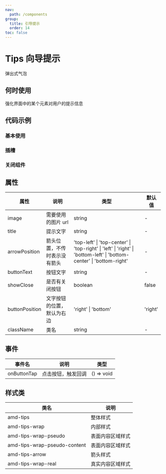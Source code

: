 ```yaml
---
nav:
  path: /components
group:
  title: 引导提示
  order: 14
toc: false
---
```

# Tips 向导提示
弹出式气泡
## 何时使用
强化界面中的某个元素对用户的提示信息
## 代码示例
### 基本使用
<code src='../../demo/pages/Tips'></code>

### 插槽
<code src='../../demo/pages/TipsSlot'></code>

### 关闭组件
<code src='../../demo/pages/TipsClose'></code>


## 属性
| 属性 | 说明 | 类型 | 默认值 |
| -----|-----|-----|-----|
| image | 需要使用的图片 url | string | - |
| title | 提示文字  | string | - |
| arrowPosition |箭头位置，不传时表示没有箭头  |  'top-left' &verbar; 'top-center' &verbar; 'top-right' &verbar; 'left' &verbar; 'right' &verbar; 'bottom-left' &verbar; 'bottom-center' &verbar; 'bottom-right' | - |
| buttonText |  按钮文字 | string | -  |
| showClose | 是否有关闭按钮 | boolean | false |
| buttonPosition | 文字按钮的位置，默认为右边 | 'right' &verbar; 'bottom' | 'right' |
| className |  类名 | string | - |

## 事件
| 事件名 | 说明 | 类型 |
| -----|-----|-----|
| onButtonTap | 点击按钮，触发回调 | () => void |

## 样式类
| 类名 | 说明 |
| ----|----|
| amd-tips | 整体样式 |
| amd-tips-wrap | 内部样式 |
| amd-tips-wrap-pseudo | 表面内容区域样式 |
| amd-tips-wrap-pseudo-content | 表面内容区域样式 |
| amd-tips-arrow | 箭头样式 |
| amd-tips-wrap-real | 真实内容区域样式 |